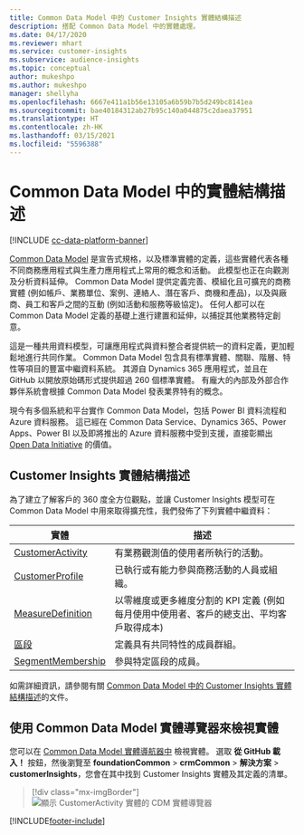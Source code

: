 ```yaml
---
title: Common Data Model 中的 Customer Insights 實體結構描述
description: 搭配 Common Data Model 中的實體處理。
ms.date: 04/17/2020
ms.reviewer: mhart
ms.service: customer-insights
ms.subservice: audience-insights
ms.topic: conceptual
author: mukeshpo
ms.author: mukeshpo
manager: shellyha
ms.openlocfilehash: 6667e411a1b56e13105a6b59b7b5d249bc8141ea
ms.sourcegitcommit: bae40184312ab27b95c140a044875c2daea37951
ms.translationtype: HT
ms.contentlocale: zh-HK
ms.lasthandoff: 03/15/2021
ms.locfileid: "5596388"
---
```

# <a name="entity-schemas-in-common-data-model"></a>Common Data Model 中的實體結構描述

[!INCLUDE [cc-data-platform-banner](../includes/cc-data-platform-banner.md)]

[Common Data Model](/common-data-model/) 是宣告式規格，以及標準實體的定義，這些實體代表各種不同商務應用程式與生產力應用程式上常用的概念和活動。 此模型也正在向觀測及分析資料延伸。 Common Data Model 提供定義完善、模組化且可擴充的商務實體 (例如帳戶、業務單位、案例、連絡人、潛在客戶、商機和產品)，以及與廠商、員工和客戶之間的互動 (例如活動和服務等級協定)。 任何人都可以在 Common Data Model 定義的基礎上進行建置和延伸，以捕捉其他業務特定創意。

這是一種共用資料模型，可讓應用程式與資料整合者提供統一的資料定義，更加輕鬆地進行共同作業。 Common Data Model 包含具有標準實體、關聯、階層、特性等項目的豐富中繼資料系統。 其源自 Dynamics 365 應用程式，並且在 GitHub 以開放原始碼形式提供超過 260 個標準實體。 有龐大的內部及外部合作夥伴系統會根據 Common Data Model 發表業界特有的概念。

現今有多個系統和平台實作 Common Data Model，包括 Power BI 資料流程和 Azure 資料服務。 這已經在 Common Data Service、Dynamics 365、Power Apps、Power BI 以及即將推出的 Azure 資料服務中受到支援，直接彰顯出 [Open Data Initiative](https://www.microsoft.com/open-data-initiative) 的價值。

## <a name="customer-insights-entity-schemas"></a>Customer Insights 實體結構描述

為了建立了解客戶的 360 度全方位觀點，並讓 Customer Insights 模型可在 Common Data Model 中用來取得擴充性，我們發佈了下列實體中繼資料：

| 實體 | 描述 |
|---------|---------|
|[CustomerActivity](/common-data-model/schema/core/applicationcommon/foundationcommon/crmcommon/solutions/customerinsights/customeractivity) | 有業務觀測值的使用者所執行的活動。 |
|[CustomerProfile](/common-data-model/schema/core/applicationcommon/foundationcommon/crmcommon/solutions/customerinsights/customerprofile) | 已執行或有能力參與商務活動的人員或組織。 |
|[MeasureDefinition](/common-data-model/schema/core/applicationcommon/foundationcommon/crmcommon/solutions/customerinsights/measuredefinition) | 以零維度或更多維度分割的 KPI 定義 (例如每月使用中使用者、客戶的總支出、平均客戶取得成本) |
|[區段](/common-data-model/schema/core/applicationcommon/foundationcommon/crmcommon/solutions/customerinsights/segment) | 定義具有共同特性的成員群組。 |
|[SegmentMembership](/common-data-model/schema/core/applicationcommon/foundationcommon/crmcommon/solutions/customerinsights/segmentmembership) | 參與特定區段的成員。 |

如需詳細資訊，請參閱有關 [Common Data Model 中的 Customer Insights 實體結構描述](/common-data-model/schema/core/applicationcommon/foundationcommon/crmcommon/solutions/customerinsights/overview)的文件。

## <a name="view-entities-using-the-common-data-model-entity-navigator"></a>使用 Common Data Model 實體導覽器來檢視實體

您可以在 [Common Data Model 實體導航器中](https://microsoft.github.io/CDM/) 檢視實體。 選取 **從 GitHub 載入！** 按鈕，然後瀏覽至 **foundationCommon** > **crmCommon** > **解決方案** > **customerInsights**，您會在其中找到 Customer Insights 實體及其定義的清單。
> [!div class="mx-imgBorder"]
> ![顯示 CustomerActivity 實體的 CDM 實體導覽器](media/CDM-entity-navigator.png "顯示 CustomerActivity 實體的 CDM 實體導覽器")


[!INCLUDE[footer-include](../includes/footer-banner.md)]